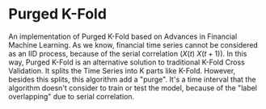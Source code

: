 # Purged K-Fold

An implementation of Purged K-Fold based on Advances in Financial Machine Learning.
As we know, financial time series cannot be considered as an IID process, because of the serial correlation ($X(t) ~ X(t+1)$). 
In this way, Purged K-Fold is an alternative solution to traditional K-Fold Cross Validation. It splits the Time Series into K parts like K-Fold. However, besides this splits, this algorithm
add a "purge". It's a time interval that the algorithm doesn't consider to train or test the model, because of the "label overlapping" due to serial correlation.
